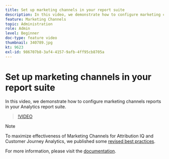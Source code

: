 ```yaml
---
title: Set up marketing channels in your report suite
description: In this video, we demonstrate how to configure marketing channels reports in your Analytics report suite.
feature: Marketing Channels
topic: Administration
role: Admin
level: Beginner
doc-type: feature video
thumbnail: 340789.jpg
kt: 9623
exl-id: 986707b8-3af4-4157-9afb-4ff95cb8705a
---
```

# Set up marketing channels in your report suite

In this video, we demonstrate how to configure marketing channels reports in your Analytics report suite.

>[!VIDEO](https://video.tv.adobe.com/v/340789/?quality=12&learn=on)

>[!NOTE]
>
>To maximize effectiveness of Marketing Channels for Attribution IQ and Customer Journey Analytics, we published some [revised best practices](https://experienceleague.adobe.com/docs/analytics/components/marketing-channels/mchannel-best-practices.html?lang=en).

For more information, please visit the [documentation](https://experienceleague.adobe.com/docs/analytics/components/marketing-channels/c-getting-started-mchannel.html?lang=en).
